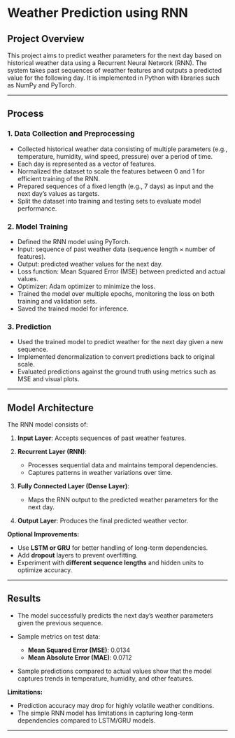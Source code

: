 
# Weather Prediction using RNN

## Project Overview

This project aims to predict weather parameters for the next day based on historical weather data using a Recurrent Neural Network (RNN). The system takes past sequences of weather features and outputs a predicted value for the following day. It is implemented in Python with libraries such as NumPy and PyTorch.

---

## Process

### 1. Data Collection and Preprocessing

* Collected historical weather data consisting of multiple parameters (e.g., temperature, humidity, wind speed, pressure) over a period of time.
* Each day is represented as a vector of features.
* Normalized the dataset to scale the features between 0 and 1 for efficient training of the RNN.
* Prepared sequences of a fixed length (e.g., 7 days) as input and the next day’s values as targets.
* Split the dataset into training and testing sets to evaluate model performance.

### 2. Model Training

* Defined the RNN model using PyTorch.
* Input: sequence of past weather data (sequence length × number of features).
* Output: predicted weather values for the next day.
* Loss function: Mean Squared Error (MSE) between predicted and actual values.
* Optimizer: Adam optimizer to minimize the loss.
* Trained the model over multiple epochs, monitoring the loss on both training and validation sets.
* Saved the trained model for inference.

### 3. Prediction

* Used the trained model to predict weather for the next day given a new sequence.
* Implemented denormalization to convert predictions back to original scale.
* Evaluated predictions against the ground truth using metrics such as MSE and visual plots.


---

## Model Architecture

The RNN model consists of:

1. **Input Layer**: Accepts sequences of past weather features.
2. **Recurrent Layer (RNN)**:

   * Processes sequential data and maintains temporal dependencies.
   * Captures patterns in weather variations over time.
3. **Fully Connected Layer (Dense Layer)**:

   * Maps the RNN output to the predicted weather parameters for the next day.
4. **Output Layer**: Produces the final predicted weather vector.

**Optional Improvements:**

* Use **LSTM or GRU** for better handling of long-term dependencies.
* Add **dropout** layers to prevent overfitting.
* Experiment with **different sequence lengths** and hidden units to optimize accuracy.

---

## Results

* The model successfully predicts the next day’s weather parameters given the previous sequence.
* Sample metrics on test data:

  * **Mean Squared Error (MSE)**:  0.0134
  * **Mean Absolute Error (MAE)**: 0.0712
* Sample predictions compared to actual values show that the model captures trends in temperature, humidity, and other features.

**Limitations:**

* Prediction accuracy may drop for highly volatile weather conditions.
* The simple RNN model has limitations in capturing long-term dependencies compared to LSTM/GRU models.

---




